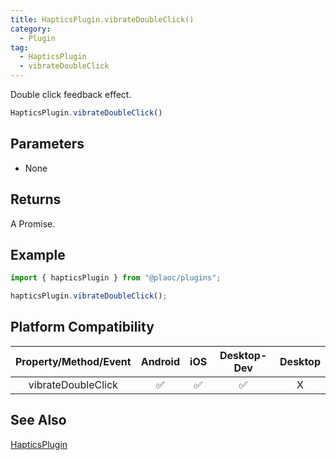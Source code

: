 ```yaml
---
title: HapticsPlugin.vibrateDoubleClick()
category:
  - Plugin
tag:
  - HapticsPlugin
  - vibrateDoubleClick
---
```


Double click feedback effect.

```js  
HapticsPlugin.vibrateDoubleClick()
```

## Parameters

- None

## Returns

A Promise.

## Example

```js
import { hapticsPlugin } from "@plaoc/plugins";

hapticsPlugin.vibrateDoubleClick();
```

## Platform Compatibility

| Property/Method/Event      | Android | iOS | Desktop-Dev | Desktop | 
|:--------------------------:|:-------:|:---:|:-----------:|:-------:|
| vibrateDoubleClick         | ✅      | ✅  | ✅          | X       |

## See Also

[HapticsPlugin](./index.md)